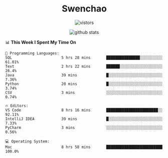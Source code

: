 <h1 align="center">Swenchao</h3>

<p align="center">
  <img src="https://visitor-badge.glitch.me/badge?page_id=Swenchao" alt="vistors" />
</p>

<p align="center">
  <img src="https://github-readme-stats.vercel.app/api?username=Swenchao&count_private=true&show_icons=true&theme=vue-dark&hide_title=true" alt="github stats" />
</p>

<!--START_SECTION:waka-->
📊 **This Week I Spent My Time On** 

```text
💬 Programming Languages: 
SQL                      5 hrs 28 mins       ███████████████░░░░░░░░░░   61.01% 
Text                     2 hrs 22 mins       ██████░░░░░░░░░░░░░░░░░░░   26.4% 
Java                     39 mins             █░░░░░░░░░░░░░░░░░░░░░░░░   7.36% 
Python                   20 mins             █░░░░░░░░░░░░░░░░░░░░░░░░   3.74% 
CSV                      3 mins              ░░░░░░░░░░░░░░░░░░░░░░░░░   0.74%

🔥 Editors: 
VS Code                  8 hrs 16 mins       ███████████████████████░░   92.11% 
IntelliJ IDEA            39 mins             █░░░░░░░░░░░░░░░░░░░░░░░░   7.33% 
PyCharm                  3 mins              ░░░░░░░░░░░░░░░░░░░░░░░░░   0.56%

💻 Operating System: 
Mac                      8 hrs 58 mins       █████████████████████████   100.0%

```


<!--END_SECTION:waka-->
